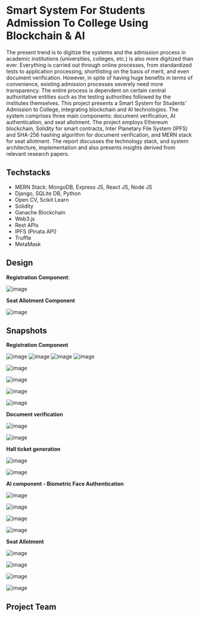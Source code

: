 # Smart System For Students Admission To College Using Blockchain & AI

The present trend is to digitize the systems and the admission process in academic institutions (universities, colleges, etc.) is also more digitized than ever. Everything is carried out through online processes, from standardized tests to application processing, shortlisting on the basis of merit, and even document verification. However, in spite of having huge benefits in terms of convenience, existing admission processes severely need more transparency. The entire process is dependent on certain central authoritative entities such as the testing authorities followed by the institutes themselves. This project presents a Smart System for Students' Admission to College, integrating blockchain and AI technologies. The system comprises three main components: document verification, AI authentication, and seat allotment. The project employs Ethereum blockchain, Solidity for smart contracts, Inter Planetary File System (IPFS) and SHA-256 hashing algorithm for document verification, and MERN stack for seat allotment. The report discusses the technology stack, and system architecture, implementation and also presents insights derived from relevant research papers.

## Techstacks

- MERN Stack: MongoDB, Express JS, React JS, Node JS
- Django, SQLite DB, Python
- Open CV, Scikit Learn
- Solidity 
- Ganache Blockchain
- Web3.js
- Rest APIs
- IPFS (Pinata API)
- Truffle
- MetaMask

## Design

**Registration Component**: 

![image](https://github.com/SammithaS/Smart-student-admission-system-complete-/assets/121117205/3afe635c-fbc7-42e5-b7c9-e8189e1e3b33)

**Seat Allotment Component**

![image](https://github.com/SammithaS/Smart-student-admission-system-complete-/assets/121117205/4c1d00ac-7fcd-4a6d-ae74-56ecc8eacb5f)


## Snapshots

**Registration Component** 

![image](https://github.com/SammithaS/Smart-student-admission-system-complete-/assets/121117205/d9fe9c31-997f-4ede-a4da-3fd142759468)
![image](https://github.com/SammithaS/Smart-student-admission-system-complete-/assets/121117205/c0a0756d-d96e-4194-a78c-e6b3f7f9b7e7)
![image](https://github.com/SammithaS/Smart-student-admission-system-complete-/assets/121117205/22fd9dcf-f8b7-495e-90ba-35a67236adb4)
![image](https://github.com/SammithaS/Smart-student-admission-system-complete-/assets/121117205/4b37197f-3508-447d-aa3d-70f67ad238f8)

![image](https://github.com/SammithaS/Smart-student-admission-system-complete-/assets/121117205/214742ed-d8a2-4416-9ba1-31e2773d9d50)

![image](https://github.com/SammithaS/Smart-student-admission-system-complete-/assets/121117205/510052df-b6b7-4350-8bbe-81906b60b9e0)

![image](https://github.com/SammithaS/Smart-student-admission-system-complete-/assets/121117205/66feb61e-d62b-42d7-a9ed-4a56cb810159)

![image](https://github.com/SammithaS/Smart-student-admission-system-complete-/assets/121117205/f0689148-a447-4358-b7b5-f1a82024a6d7)

**Document verification**

![image](https://github.com/SammithaS/Smart-student-admission-system-complete-/assets/121117205/adda3e6a-342e-4aeb-8ed3-dfdaabdca7bd)

![image](https://github.com/SammithaS/Smart-student-admission-system-complete-/assets/121117205/3bf4fc36-2a1a-40ea-99e2-e74bae5a7b7f)

**Hall ticket generation**

![image](https://github.com/SammithaS/Smart-student-admission-system-complete-/assets/121117205/caa97675-ab92-40d0-b3f4-6efb108d5159)

![image](https://github.com/SammithaS/Smart-student-admission-system-complete-/assets/121117205/e3e6f491-0108-4c0b-ad69-35f9bf49f4a1)


**AI component - Biometric Face Authentication**

![image](https://github.com/SammithaS/Smart-student-admission-system-complete-/assets/121117205/2ad751e9-b308-45a9-ac32-1542a76a0883)

![image](https://github.com/SammithaS/Smart-student-admission-system-complete-/assets/121117205/c93cb09a-fc44-4909-b15f-aaf329100e8f)

![image](https://github.com/SammithaS/Smart-student-admission-system-complete-/assets/121117205/b96eef76-fa27-4674-9659-f2d3ec3777ff)

![image](https://github.com/SammithaS/Smart-student-admission-system-complete-/assets/121117205/3a744e57-2b73-41d0-beeb-2f9701b0539e)

**Seat Allotment**

![image](https://github.com/SammithaS/Smart-student-admission-system-complete-/assets/121117205/b4d70407-9666-4b4a-a121-573057f61972)

![image](https://github.com/SammithaS/Smart-student-admission-system-complete-/assets/121117205/fa10a988-e2c9-44c6-9733-da63e2a54756)

![image](https://github.com/SammithaS/Smart-student-admission-system-complete-/assets/121117205/b167d0e0-5449-46c1-8891-149926bb0580)

![image](https://github.com/SammithaS/Smart-student-admission-system-complete-/assets/121117205/d082a500-6f5f-4909-b7bd-b07d634d90de)

## Project Team











